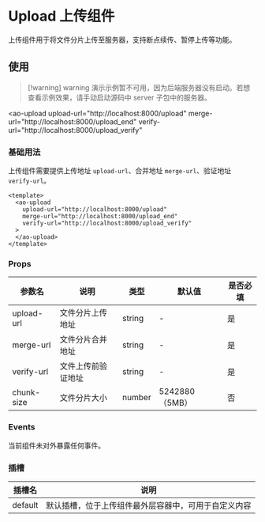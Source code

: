 # Upload 上传组件

上传组件用于将文件分片上传至服务器，支持断点续传、暂停上传等功能。

## 使用
> [!warning] warning
> 演示示例暂不可用，因为后端服务器没有启动。若想查看示例效果，请手动启动源码中 server 子包中的服务器。


<ao-upload
  upload-url="http://localhost:8000/upload"
  merge-url="http://localhost:8000/upload_end"
  verify-url="http://localhost:8000/upload_verify"
>
</ao-upload>

### 基础用法

上传组件需要提供上传地址 `upload-url`、合并地址 `merge-url`、验证地址 `verify-url`。

```vue
<template>
  <ao-upload
    upload-url="http://localhost:8000/upload"
    merge-url="http://localhost:8000/upload_end"
    verify-url="http://localhost:8000/upload_verify"
  >
  </ao-upload>
</template>
```

### Props

| 参数名       | 说明                   | 类型   | 默认值  | 是否必填 |
|------------|----------------------|--------|--------|---------|
| upload-url | 文件分片上传地址         | string | -      | 是      |
| merge-url  | 文件分片合并地址         | string | -      | 是      |
| verify-url | 文件上传前验证地址        | string | -      | 是      |
| chunk-size | 文件分片大小             | number | 5242880（5MB） | 否      |

### Events

当前组件未对外暴露任何事件。

### 插槽

| 插槽名   | 说明             |
|---------|------------------|
| default | 默认插槽，位于上传组件最外层容器中，可用于自定义内容 |